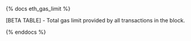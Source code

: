 {% docs eth_gas_limit %}

[BETA TABLE] - Total gas limit provided by all transactions in the block.

{% enddocs %}